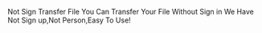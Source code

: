 Not Sign Transfer File
You Can Transfer Your File Without Sign in
We Have Not Sign up,Not Person,Easy To Use!
